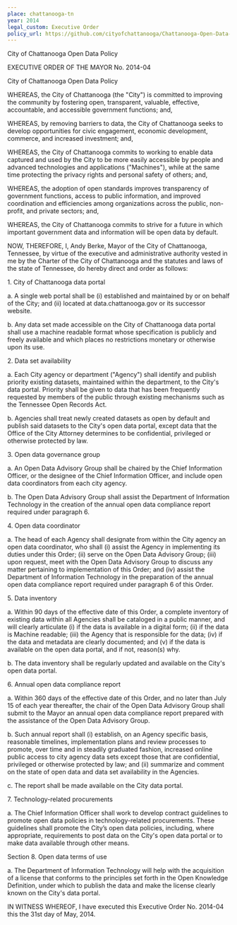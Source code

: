 ```yaml
---
place: chattanooga-tn
year: 2014
legal_custom: Executive Order
policy_url: https://github.com/cityofchattanooga/Chattanooga-Open-Data-Policy/blob/master/Open%20Data%20Policy.md
---
```


<p>City of Chattanooga Open Data Policy</p> <p>EXECUTIVE ORDER OF THE MAYOR No. 2014-04</p> <p>City of Chattanooga Open Data Policy</p> <p>WHEREAS, the City of Chattanooga (the "City") is committed to improving the community by fostering open, transparent, valuable, effective, accountable, and accessible government functions; and,</p> <p>WHEREAS, by removing barriers to data, the City of Chattanooga seeks to develop opportunities for civic engagement, economic development, commerce, and increased investment; and,</p> <p>WHEREAS, the City of Chattanooga commits to working to enable data captured and used by the City to be more easily accessible by people and advanced technologies and applications ("Machines"), while at the same time protecting the privacy rights and personal safety of others; and,</p> <p>WHEREAS, the adoption of open standards improves transparency of government functions, access to public information, and improved coordination and efficiencies among organizations across the public, non-profit, and private sectors; and,</p> <p>WHEREAS, the City of Chattanooga commits to strive for a future in which important government data and information will be open data by default.</p> <p>NOW, THEREFORE, I, Andy Berke, Mayor of the City of Chattanooga, Tennessee, by virtue of the executive and administrative authority vested in me by the Charter of the City of Chattanooga and the statutes and laws of the state of Tennessee, do hereby direct and order as follows:</p> <p>1. City of Chattanooga data portal</p> <p>a. A single web portal shall be (i) established and maintained by or on behalf of the City; and (ii) located at data.chattanooga.gov or its successor website.</p> <p>b. Any data set made accessible on the City of Chattanooga data portal shall use a machine readable format whose specification is publicly and freely available and which places no restrictions monetary or otherwise upon its use.</p> <p>2. Data set availability</p> <p>a. Each City agency or department ("Agency") shall identify and publish priority existing datasets, maintained within the department, to the City's data portal. Priority shall be given to data that has been frequently requested by members of the public through existing mechanisms such as the Tennessee Open Records Act.</p> <p>b. Agencies shall treat newly created datasets as open by default and publish said datasets to the City's open data portal, except data that the Office of the City Attorney determines to be confidential, privileged or otherwise protected by law.</p> <p>3. Open data governance group</p> <p>a. An Open Data Advisory Group shall be chaired by the Chief Information Officer, or the designee of the Chief Information Officer, and include open data coordinators from each city agency.</p> <p>b. The Open Data Advisory Group shall assist the Department of Information Technology in the creation of the annual open data compliance report required under paragraph 6.</p> <p>4. Open data coordinator</p> <p>a. The head of each Agency shall designate from within the City agency an open data coordinator, who shall (i) assist the Agency in implementing its duties under this Order; (ii) serve on the Open Data Advisory Group; (iii) upon request, meet with the Open Data Advisory Group to discuss any matter pertaining to implementation of this Order; and (iv) assist the Department of Information Technology in the preparation of the annual open data compliance report required under paragraph 6 of this Order.</p> <p>5. Data inventory</p> <p>a. Within 90 days of the effective date of this Order, a complete inventory of existing data within all Agencies shall be cataloged in a public manner, and will clearly articulate (i) if the data is available in a digital form; (ii) if the data is Machine readable; (iii) the Agency that is responsible for the data; (iv) if the data and metadata are clearly documented; and (v) if the data is available on the open data portal, and if not, reason(s) why.</p> <p>b. The data inventory shall be regularly updated and available on the City's open data portal.</p> <p>6. Annual open data compliance report</p> <p>a. Within 360 days of the effective date of this Order, and no later than July 15 of each year thereafter, the chair of the Open Data Advisory Group shall submit to the Mayor an annual open data compliance report prepared with the assistance of the Open Data Advisory Group.</p> <p>b. Such annual report shall (i) establish, on an Agency specific basis, reasonable timelines, implementation plans and review processes to promote, over time and in steadily graduated fashion, increased online public access to city agency data sets except those that are confidential, privileged or otherwise protected by law; and (ii) summarize and comment on the state of open data and data set availability in the Agencies.</p> <p>c. The report shall be made available on the City data portal.</p> <p>7. Technology-related procurements</p> <p>a. The Chief Information Officer shall work to develop contract guidelines to promote open data policies in technology-related procurements. These guidelines shall promote the City’s open data policies, including, where appropriate, requirements to post data on the City's open data portal or to make data available through other means.</p> <p>Section 8. Open data terms of use</p> <p>a. The Department of Information Technology will help with the acquisition of a license that conforms to the principles set forth in the Open Knowledge Definition, under which to publish the data and make the license clearly known on the City's data portal.</p> <p>IN WITNESS WHEREOF, I have executed this Executive Order No. 2014-04 this the 31st day of May, 2014.</p> <p/>
